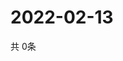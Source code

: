 # 2022-02-13
  共 0条

  <!-- BEGIN -->
  <!-- 最后更新时间Sun Feb 13 2022 12:06:52 GMT+0000 (Coordinated Universal Time) -->
  
  <!-- END -->
  
  